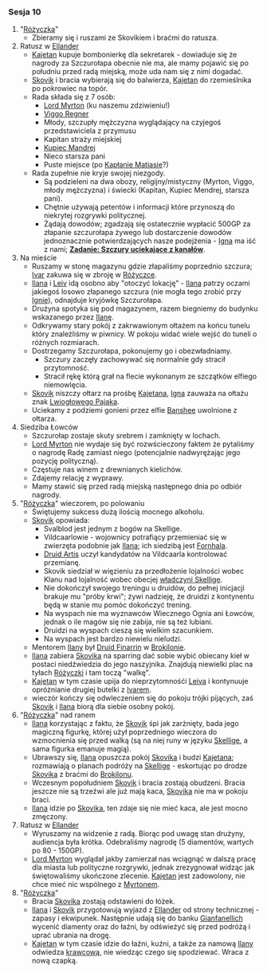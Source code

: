 ### Sesja 10
1. "[Różyczka](#l_rozyczka)"
	* Zbieramy się i ruszami ze Skovikiem i braćmi do ratusza.
2. Ratusz w [Ellander](#l_m_ellander)
	* [Kajetan](#p_kajetan) kupuje bombonierkę dla sekretarek - dowiaduje się że nagrody za Szczurołapa obecnie nie ma, ale mamy pojawić się po południu przed radą miejską, może uda nam się z nimi dogadać.
	* [Skovik](#p_skovik) i bracia wybierają się do balwierza, [Kajetan](#p_kajetan) do rzemieślnika po pokrowiec na topór.
	* Rada składa się z 7 osób:
		* [Lord Myrton](#p_lord_myrton) (ku naszemu zdziwieniu!)
		* [Viggo Regner](#p_viggo_regner)
		* Młody, szczupły mężczyzna wyglądający na czyjegoś przedstawiciela z przymusu
		* Kapitan straży miejskiej
		* [Kupiec Mandrej](#p_mandrej)
		* Nieco starsza pani
		* Puste miejsce (po [Kapłanie Matiasie](#p_kaplan_matias)?)
	* Rada zupełnie nie kryje swojej niezgody.
		* Są podzieleni na dwa obozy, religijny/mistyczny (Myrton, Viggo, młody mężczyzna) i świecki (Kapitan, Kupiec Mendrej, starsza pani).
		* Chętnie używają petentów i informacji które przynoszą do niekrytej rozgrywki politycznej.
		* Żądają dowodów; zgadzają się ostatecznie wypłacić 500GP za złapanie szczurołapa żywego lub dostarczenie dowodów jednoznacznie potwierdzających nasze podejżenia - [Igna](#p_igna) ma iść z nami; **[Zadanie: Szczury uciekające z kanałów](#z_q6)**.
3. Na mieście
	* Ruszamy w stonę magazynu gdzie złapaliśmy poprzednio szczura; [Ivar](#p_ivar) zakuwa się w zbroję w [Różyczce](#l_rozyczka).
	* [Ilana](#p_ilana) i [Leiv](#p_leiv) idą osobno aby "otoczyć lokację" - [Ilana](#p_ilana) patrzy oczami jakiegoś losowo złapanego szczura (nie mogła tego zrobić przy [Ignie](#p_igna)), odnajduje kryjówkę Szczurołapa.
	* Drużyna spotyka się pod magazynem, razem biegniemy do budynku wskazanego przez [Ilanę](#p_ilana).
	* Odkrywamy stary pokój z zakrwawionym ołtażem na końcu tunelu który znaleźliśmy w piwnicy. W pokoju widać wiele wejść do tuneli o różnych rozmiarach.
	* Dostrzegamy Szczurołapa, pokonujemy go i obezwładniamy.
		* Szczury zaczęły zachowywać się normalnie gdy stracił przytomność.
		* Stracił rękę którą grał na flecie wykonanym ze szczątków elfiego niemowlęcia.
	* [Skovik](#p_skovik) niszczy ołtarz na prośbę [Kajetana](#p_kajetan), [Igna](#p_igna) zauważa na ołtażu znak [Lwiogłowego Pająka](#r_lwioglowy_pajak).
	* Uciekamy z podziemi gonieni przez elfie [Banshee](#b_banshee) uwolnione z ołtarza.
4. Siedziba Łowców
	* Szczurołap zostaje skuty srebrem i zamknięty w lochach.
	* [Lord Myrton](#p_lord_myrton) nie wydaje się być rozwścieczony faktem że pytaliśmy o nagrodę Radę zamiast niego (potencjalnie nadwyrężając jego pozycję polityczną).
	* Częstuje nas winem z drewnianych kielichów.
	* Zdajemy relację z wyprawy.
	* Mamy stawić się przed radą miejską następnego dnia po odbiór nagrody.
5. "[Różyczka](#l_rozyczka)" wieczorem, po polowaniu
	* Świętujemy sukcess dużą ilością mocnego alkoholu.
	* [Skovik](#p_skovik) opowiada:
		* Svalblod jest jednym z bogów na Skellige.
		* Vildcaarlowie - wojownicy potrafiący przemieniać się w zwierzęta podobnie jak [Ilana](#p_ilana); ich siedzibą jest [Fornhala](#l_vornhala).
		* [Druid Artis](#p_druid_artis) uczył kandydatów na Vildcaarla kontrolować przemianę.
		* Skovik siedział w więzieniu za przedłożenie lojalności wobec Klanu nad lojalność wobec obecjej [władczyni Skellige](#p_cerys).
		* Nie dokończył swojego treningu u druidów, do pełnej inicjacji brakuje mu "próby krwi"; żywi nadzieję, że druidzi z kontynentu będą w stanie mu pomóc dokończyć trening.
		* Na wyspach nie ma wyznawców Wiecznego Ognia ani Łowców, jednak o ile magów się nie zabija, nie są też lubiani.
		* Druidzi na wyspach cieszą się wielkim szacunkiem.
		* Na wyspach jest bardzo niewielu nieludzi.
	* Mentorem [Ilany](#p_ilana) był [Druid Finarrin](#p_druid_finarrin) w [Brokilonie](#l_brokilon).
	* [Ilana](#p_ilana) zabiera [Skovika](#p_skovik) na sparring dać sobie wybić obiecany kieł w postaci niedźwiedzia do jego naszyjnika. Znajdują niewielki plac na tyłach [Różyczki](#l_rozyczka) i tam toczą "walkę".
	* [Kajetan](#p_kajetan) w tym czasie upija do nieprzytomnośći [Leiva](#p_leiv) i kontynuuje opróżnianie drugiej butelki z [Ivarem](p_ivar).
	* wieczór kończy się odwleczeniem się do pokoju trójki pijących, zaś [Skovik](#p_skovik) i [Ilana](#p_ilana) biorą dla siebie osobny pokój.
6. "[Różyczka](#l_rozyczka)" nad ranem
	* [Ilana](#p_ilana) korzystając z faktu, że [Skovik](p_skovik) śpi jak zarżnięty, bada jego magiczną figurkę, której użył poprzedniego wieczora do wzmocnienia się przed walką (są na niej runy w języku [Skellige](#l_wyspy_skellige), a sama figurka emanuje magią).
	* Ubrawszy się, [Ilana](#p_ilana) opuszcza pokój [Skovika](p_skovik) i budzi [Kajetana](#p_kajetan); rozmawiają o planach podróży na [Skellige](#l_wyspy_skellige) - eskortując po drodze [Skovika](#p_skovik) z braćmi do [Brokilonu](#l_brokilon).
	* Wczesnym popołudniem [Skovik](#p_skovik) i bracia zostają obudzeni. Bracia jeszcze nie są trzeźwi ale już mają kaca, [Skovika](#p_skovik) nie ma w pokoju braci.
	* [Ilana](#p_ilana) idzie po [Skovika](#p_skovik), ten zdaje się nie mieć kaca, ale jest mocno zmęczony.
7. Ratusz w [Ellander](#l_m_ellander)
	* Wyruszamy na widzenie z radą. Biorąc pod uwagę stan drużyny, audiencja była krótka. Odebraliśmy nagrodę (5 diamentów, wartych po 80 - 150GP).
	* [Lord Myrton](#p_lord_myrton) wyglądał jakby zamierzał nas wciągnąć w dalszą pracę dla miasta lub polityczne rozgrywki, jednak zrezygnował widząc jak świętowaliśmy ukończone zlecenie. [Kajetan](#p_kajetan) jest zadowolony, nie chce mieć nic wspólnego z [Myrtonem](#p_lord_myrton).
6. "[Różyczka](#l_rozyczka)"
	* Bracia [Skovika](#p_skovik) zostają odstawieni do łóżek.
	* [Ilana](#p_ilana) i [Skovik](#p_skovik) przygotowują wyjazd z [Ellander](#l_ellander) od strony technicznej - zapasy i ekwipunek. Następnie udają się do banku [Gianfanellich](#p_gianfanelli) wycenić diamenty oraz do łaźni, by odświeżyć się przed podróżą i uprać ubrania na drogę.
	* [Kajetan](#p_kajetan) w tym czasie idzie do łaźni, kuźni, a także za namową [Ilany](#p_ilana) odwiedza [krawcową](#p_eliza), nie wiedząc czego się spodziewać. Wraca z nową czapką.